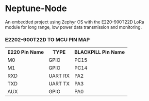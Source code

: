 # Neptune-Node
An embedded project using Zephyr OS with the E220-900T22D LoRa module for long range, low power data transmission and monitoring.

### E2202-900T22D TO MCU PIN MAP
<table>
        <tr>
            <th>E220 Pin Name</th>
            <th>TYPE</th>
            <th>BLACKPILL Pin Name</th>
        </tr>
        <tr>
            <td>M0</td>
            <td>GPIO</td>
            <td>PC15</td>
        </tr>
        <tr>
            <td>M1</td>
            <td>GPIO</td>
            <td>PC14</td>
        </tr>
        <tr>
            <td>RXD</td>
            <td>UART RX</td>
            <td>PA2</td>
        </tr>
        <tr>
            <td>TXD</td>
            <td>UART TX</td>
            <td>PA3</td>
        </tr>
        <tr>
            <td>AUX</td>
            <td>GPIO</td>
            <td>PA0</td>
        </tr>
    </table>
